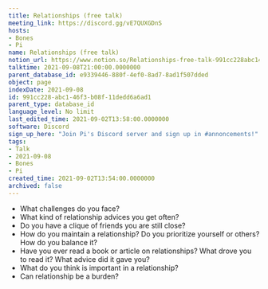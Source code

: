 ```yaml
---
title: Relationships (free talk)
meeting_link: https://discord.gg/vE7QUXGDnS
hosts:
- Bones
- Pi
name: Relationships (free talk)
notion_url: https://www.notion.so/Relationships-free-talk-991cc228abc146f3b08f11dedd6a6ad1
talktime: 2021-09-08T21:00:00.0000000
parent_database_id: e9339446-880f-4ef0-8ad7-8ad1f507dded
object: page
indexDate: 2021-09-08
id: 991cc228-abc1-46f3-b08f-11dedd6a6ad1
parent_type: database_id
language_level: No limit
last_edited_time: 2021-09-02T13:58:00.0000000
software: Discord
sign_up_here: "Join Pi's Discord server and sign up in #annoncements!"
tags:
- Talk
- 2021-09-08
- Bones
- Pi
created_time: 2021-09-02T13:54:00.0000000
archived: false
---
```



   - What challenges do you face?
   - What kind of relationship advices you get often?
   - Do you have a clique of friends you are still close?
   - How do you maintain a relationship? Do you prioritize yourself or others? How do you balance it?
   - Have you ever read a book or article on relationships? What drove you to read it? What advice did it gave you?
   - What do you think is important in a relationship?
   - Can relationship be a burden?










